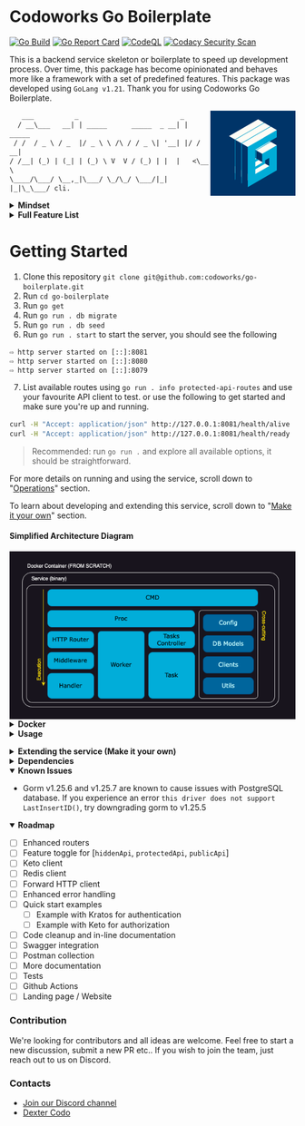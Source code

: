 
# Codoworks Go Boilerplate

[![Go Build](https://github.com/codoworks/go-boilerplate/actions/workflows/go.yml/badge.svg)](https://github.com/codoworks/go-boilerplate/actions/workflows/go.yml)
[![Go Report Card](https://goreportcard.com/badge/github.com/codoworks/go-boilerplate)](https://goreportcard.com/report/github.com/codoworks/go-boilerplate)
[![CodeQL](https://github.com/codoworks/go-boilerplate/actions/workflows/codeql.yml/badge.svg)](https://github.com/codoworks/go-boilerplate/actions/workflows/codeql.yml)
[![Codacy Security Scan](https://github.com/codoworks/go-boilerplate/actions/workflows/codacy.yml/badge.svg)](https://github.com/codoworks/go-boilerplate/actions/workflows/codacy.yml)


This is a backend service skeleton or boilerplate to speed up development process. Over time, this package has become opinionated and behaves more like a framework with a set of predefined features.
This package was developed using `GoLang v1.21`. 
Thank you for using Codoworks Go Boilerplate. 

<img align="right" src="docs/Go-Boilerplate_Logo_Dark_BG_Small_V1.0.png">

```
   ___          _                         _        
  / __\___   __| | _____      _____  _ __| | _____ 
 / /  / _ \ / _  |/ _ \ \ /\ / / _ \| '__| |/ / __|
/ /__| (_) | (_| | (_) \ V  V / (_) | |  |   <\__ \
\____/\___/ \__,_|\___/ \_/\_/ \___/|_|  |_|\_\___/ cli.

```

<details>
<summary><b>Mindset</b></summary>
	
This service is designed for developers to build backend API as quickly as possible - almost as simply as copy and pasting components. The goal is to be able to clone this repository, rename it and get started with your first RESTful CRUD API within minutes.

There are many HTTP libraries on GitHub that enable quick and easy API development, but as your project scales it can quickly become messy without proper structure and workflows, and even more when preparing for production or managing security.

Codoworks Go Boilerplate has all your production needs taken care of in advance, so you can focus your efforts on creating business and application logics.

It's worth noting that this package builds upon [Echo](https://echo.labstack.com) but you can easily adapt it to a different framework.

#### Multi-routers

It's designed with 3 separate routers (public, protected and hidden). Each router has its individual configuration that you can customise to your needs. This enables the following structure:

```
https://your-domain.com/api/<your public api>            # Publicly consumable API
https://api.your-domain.com/<your protected api>         # Your application's API 
https://api.your-domain.com/.admin/<your hidden api>     # Administrative API, not supposed to be available via public internet
```

With this structure, the default router is assumed to be the protected one as most use cases tend to contain a user interface element with a login functionality. 

#### Modular

Speaking of login, this service is designed to be used with self-hosted [ory kratos](https://www.ory.sh/open-source/) for authentication. Since this boilerplate is designed to be modular, you may choose another service provider instead of Kratos. All you have to do is change the authentication.go middleware to your desired service. 

Similarly for authorisation, [ory keto](https://www.ory.sh/open-source/) is the default client for this service as it is well-designed to manage large volumes of transactions.

#### Maintenance

Often, you may need to run something in the background like a cleanup job or perhaps an email watcher. This service is designed with that in mind too. It even provides a watcher that you can run with an http server or indenpendently. Using the same structure you can create your own too.

#### Administration

A well-designed service should also enable the user to perform certain administrative tasks out of the box, like providing a specific user with a given email address or system admin permission. It's likely that a user interface for such feature is not a priority on your product roadmap, hence an API is never developed and as a result, you cannot make use of Postman. To prevent this type of scenario, this boilerplate is shipped with tasks that you can easily extend and execute via command line.

#### Database

Needless to say, almost every service requires a database, this one is no different too. Codowworks Go Boilerplate is designed with MySQL, Postgres and SQLite integration. By default, it uses SQLite to allow a quick start, switching platforms is just a matter of changing an environment variable.

#### Others

Within this boilerplate are also database migrations, logging, routing, hot-reloading, CORS, timeout and even graceful shutdown, which are some of the features you need to get to production as soon as possible. 

We hope you enjoy using Codoworks Go Boilerplate. If you do, please support us by giving this repository a star.
</details>

<details>

<summary><b>Full Feature List</b></summary>

- CLI commands (via Cobra)
- HTTP server (via Echo)
  - Public router
  - Protected router
  - Hidden router
- Daemon processes or workers
- Tasks for custom one-off operations
- Middlewares
  - HTTP header checks and setters
  - Auto error handling and response
  - Authentication via Ory Kratos
  - Authorisation via Ory Keto
  - CORS handling
  - Auto trim trailing slashes
  - Request timeout
  - Gzip responses
  - XSS check
- Databases
  - DB connection (PostgreSQL, MySQL)
  - DB models (ORM using Gorm)
  - DB migrations (using Go Migrate)
  - DB seeds (using Go Migrate)
- JSON forms and model mapping
- Data validation
- Clients
  - Forward HTTP client to forward authorization headers
  - Ory Kratos Client - authentication
  - Ory Keto Client - authorization
- Custom logger
- Graceful shutdown
- Feature toggle: [ory_kratos, ory_keto, db, redis]
</details>

# Getting Started

1. Clone this repository `git clone git@github.com:codoworks/go-boilerplate.git`
2. Run `cd go-boilerplate`
3. Run `go get`
4. Run `go run . db migrate`
5. Run `go run . db seed`
6. Run `go run . start` to start the server, you should see the following
```
⇨ http server started on [::]:8081
⇨ http server started on [::]:8080
⇨ http server started on [::]:8079
```
7. List available routes using `go run . info protected-api-routes` and use your favourite API client to test. or use the following to get started and make sure you're up and running.
```bash
curl -H "Accept: application/json" http://127.0.0.1:8081/health/alive
curl -H "Accept: application/json" http://127.0.0.1:8081/health/ready
```

> Recommended: run `go run .` and explore all available options, it should be straightforward.

For more details on running and using the service, scroll down to "[Operations](#operations)" section. 

To learn about developing and extending this service, scroll down to "[Make it your own](#make-it-your-own)" section. 

#### Simplified Architecture Diagram

<img align="middle" src="docs/Go-Boilerplate_arch.png">

<details>
<summary><b>Docker</b></summary>

The service is shipped with a few docker compose files to get you started, all of which are automated with a Makefile to make things consistent.

#### Quick Start

From the boilerplate root folder, run the quick-start target from the Makefile

```bash
make quick-start
```

#### Quick Start with MySQL

To run an example using MySQL database, from the boilerplate root folder, run the quick-start-mysql target from the Makefile

```bash
make quick-start-mysql
```

#### Quick Start with Postgres

To run an example using Postgres database, from the boilerplate root folder, run the quick-start-mysql target from the Makefile

```bash
make quick-start-postgres
```
</details>


<details>
<summary><b>Usage</b></summary>

### Env Vars

Environment variables are evaluated in the following order to allow flexibility when running in production: 
1. `.env` file
2. environment variables 
3. cmd flags (if available)

Example: if you have `HOST=127.0.0.1` in the `.env` file and `$ EXPORT HOST=0.0.0.0` in a terminal, the service will first read the first value in the env file, which is then overriden by the value in the terminal environment. 

During development, it is recommended to use a `.env` file. You can find a reference under `./.env.sample` to get started. 

To ease your development process, we've included a command to print the environment to better understand your app behaviour. Simply run `go run . info env`. Together with `go run . info features` you should be able to get to the bottom of something. 


<details>
<summary><b>List of all available env vars</b></summary>

| Var Name | Required | Description |
| -------- | -------- | ----------- |
| `HOST` | optional | service host address. default: 0.0.0.0 |
| `PROTECTED_API_PORT` | optional | service port. default: 8080 |
| `PUBLIC_API_PORT` | optional | service port. default: 8081 |
| `HIDDEN_API_PORT` | optional | service port. default: 8079 |
| `DB_HOST` | optional | database host |
| `DB_PORT` | optional | database port |
| `DB_USER` | optional | database username |
| `DB_PASSWORD` | optional | database password |
| `DB_NAME` | optional | database name |
| `DB_TIMEZONE` | optional | database timezone. required with postgres platform |
| `DB_PLATFORM` | optional | enum: ["postgres", "mysql", "sqlite"]. default: "sqlite" |
| `KRATOS_PUBLIC_SERVICE` | optional | ory kratos public api url |
| `KRATOS_ADMIN_SERVICE` | optional | ory kratos admin api url |
| `KETO_READ_SERVICE` | optional | ory keto read api url |
| `KETO_WRITE_SERVICE` | optional | ory keto write api url |
| `REDIS_HOST` | optional | redis host url. required if redis is enabled |
| `REDIS_PORT` | optional | redis port. required if redis is enabled |
| `REDIS_PASSWORD` | optional | redis password. required if redis is enabled |
| `LOG_LEVEL` | optional | enum: ["INFO", "WARN", "DEBUG", "ERROR"]. default: "INFO" |
| `CORS_ALLOW_ORIGINS` | optional | allowed origins. default: "*" |
| `REQUEST_TIMEOUT_DURATION` | optional | number in seconds. default: "60" |
| `DISABLE_FEATURES` | optional | list of features to disable in runtime, make sure its comma separated without spaces |
</details>

### Execution Modes

The service can run in one of two modes, production mode or development mode. 

Development mode is activated using the `-d` or `--dev` flag. Running in this mode will lock the service host to `127.0.0.1` to avoid firewall issues when developing using macOS. You can override this setting using `-H 0.0.0.0` if needed. 

Development mode will also activate useful middlewares that help print incoming request body and input data validation errors for debugging, as well as set the logger level to debug to ease development. Everything else is identical to running in production mode.

You can change the behaviour of the service using flags, see the list of flags below for more.

<details>
<summary><b>List of all flags</b></summary>

| Flag Name | Shorthand | type | Description |
| --------- | --------- | ---- | ----------- |
| `--dev` | `-d` | bool | run in development mode |
| `--env` | `-e` | bool | print environment variables |
| `--host` | `-H` | string | (optional) service host. overrides env vars |
| `--port` | `-P` | string | (optional) service port. overrides env vars |
| `--watcher` | (N/A) | bool | (optional) start watcher in the backgoround |
| `--log` | `-l` | string | (optional) log level |
</details>

### Live Reload / Hot-swap <a name="live-reload"></a>

It's convenient to automatically restart the service every time you save your changes, for that you can use [air](https://github.com/cosmtrek/air), which is a separate go package you can install using the following command

```bash
go install github.com/cosmtrek/air@latest
```

once `air` is installed, you simply need to run `air` to start the service. configurations for that can be found under `./.air.toml`

Live reloading will also work in docker, the `Dockerfile.dev` is configured to install and run the service via `air`

### Operations <a name="operations"></a>

This service is shipped with a cmd client, which means you can run `./go-boilerplate` to view all available commands and help menu.

> - You need to build the service first before you can use `go-boilerplate` 
> - both `./go-boilerplate` and `go run .` can be followed by any flags, commands and sub-commands 

### Required Headers

The service requires `Accept: application/json` header by default for all requests. 

It also requires `Content-Type: application/json` with `POST`, `PUT` and `DELETE` requests.

### Native Development 

If you're writing a small project with a few endpoints then running Go in your terminal shouldn't be much of a problem. You can use the [live-reload](#live-reload) while you're editing your code in your favourite editor. 

To run the service without building, run `go run .` this will achieve the same result as `./go-boilerplate` after building the binary.

> The name `go-boilerplate` will change if you have changed the package name [as mentioned here](#change-pkg-name)

### In-Docker Development

However when you're running a large project with multiple micro-services (multiple instances of this boilerplate), it can be handy to live edit your code while in docker, for that we've designed the `Dockerfile.dev` to get your started.

Simply run `make docker-dev` to get up and running, and to stop it, use `make stop-docker-dev`. Make sure you set your env correctly. 

### Build

To build, run `go build .` this will generate a binary with the default name of the package, in this case it will be `./go-boilerplate` unless you've changed it (which is recommend).

If you've executed the above, you may notice the version by running `./go-boilerplate version` is set to `2.x.x-default`, that's because this is the second interation of this boilerplate. It's recommended that you burn the version into the binary in build time to create versioned builds. To do that, use the following command to build instead

```bash
go build -ldflags="-w -s -extldflags '-static' -X main.VERSION=<YOUR.VERION.HERE>"

# Example
go build -ldflags="-w -s -extldflags '-static' -X main.VERSION=1.0.0"
./go-boilerplate version
# v1.0.0
```

Once built, a single binary file is generated, it's an executable that you can rename and place in any folder as long as your profile PATH can find it. a good place to place it on your local machine would be `/usr/bin` which is where most binaries are. 

### Deployment

If you wish to deploy this service locally, all you need to do is build from the above secion and then ship the outputted binary into a location where your terminal's PATH can find it, you should be able to use it by just calling it's name in your terminal. 

The "Usage" section should get you familiar with all configurations required to configure, operate and maintain this service, deploying it should be a piece of cake onto any dockerized environment.

From a container point of view, i'd encourage you to place this binary in an empty container, i.e. `FROM scratch` in Dockerfile. this helps keep the container size minimal. When tested on an M1 Mac Machine, we got an 18MB container. 
</details>

<a name="make-it-your-own"></a>
<details>
<summary><b>Extending the service (Make it your own)</b></summary>

This section is all about extending the service to create your own application and APIs. 

<a name="change-pkg-name"></a>
> The first thing you'd want to do is to change the package name, find `codoworks/go-boilerplate` in all files and replace it with your desired package name. You can choose to use the general `(org-name)/(project-name)` naming pattern for consistency.


<details>
<summary><b>Migrations</b></summary>

Migrations help create your database and track how it eveolves overtime, here we use [GoMigrate](https://github.com/go-gormigrate/gormigrate) to achieve this along with an added implementation to enable easy extendability and better logs throughout your development process. 

Migrations go under `pkg/db/migrations/<myNewMigration>.go`. The way it's implemented uses `Go`'s `init()` function which means they're added to the list in the alphabetical order they appear in, they get migrated in that order (top to bottom), and rollbacked in the reverse order (bottom up). For this it's best to maintain the naming convention of `YYYYMMDD[00-99]_migration_description`.


Here's a sample migration to get you started:
```go
func init() {
	m := &gormigrate.Migration{}

	m.ID = "2022081801_create_cats_table"

	m.Migrate = func(db *gorm.DB) error {
		type Cat struct {
			models.ModelBase
			Name string `gorm:"size:255"`
			Type string `gorm:"size:255"`
		}

		return AutoMigrateAndLog(db, &Cat{}, m.ID)
	}

	m.Rollback = func(db *gorm.DB) error {
		if err := db.Migrator().DropTable("cats"); err != nil {
			logFail(m.ID, err, true)
		}
		logSuccess(m.ID, true)
		return nil
	}

	AddMigration(m)
}
```

The variable `m` holds the migration details and is added to the list of migrations at the end. `m.ID` is the identifier used by `gomigrate` to keep track of the migrations that already ran so make sure to change that for every migration.


Every migration has 2 methods to be implemented, a `Migrate()` and `Rollback()` methods as described above. Make sure you use the `logSuccess`, `logFail` and `AutoMigrateAndLog()` functions to print the migrations that ran. This would come in very handy with remote deployments. 

It's recommended to declare your models within each migration (separately from models) to keep track of how the database schema is changing throughout the project. You can add/delete columns, rename columns and execute raw SQL in migrations.

> A general good practice would be to flatten your migrations once your application achieves version 1, leaving only neat table creation in each migration.
</details>

<details>
<summary><b>Seeds</b></summary>

Seeds are very similar to migrations, the key difference between the two is that seeds do not implement the `Rollback` function. That's because seeds are intended to create content inside the database, they don't modify the database structure in any way so there's no need for rollbacks. 

Just like migrations, seeds are applied once, and tracked using their unique identifier `ID` by [GoMigrate](https://github.com/go-gormigrate/gormigrate).

Seeds are part of the whole package which allows you to access models, clients and other components directly to configure the application or perhaps provide dummy data to enable streamlined development. 

Here's a seed skeleton to get you started, all you need to do is copy the following structure into a new file under seeds and change the `s.ID` property.

```Go
func init() {

	var s = &gormigrate.Migration{}
	s.ID = "2022081801_new_seed"

	s.Migrate = func(db *gorm.DB) error {

		logSuccess(s.ID)
		return nil
	}

	AddSeed(s)
}
```

And here's a sample seed to give an idea of how you can utilise seeds.

```Go
func init() {

	var s = &gormigrate.Migration{}
	s.ID = "2022081801_seed_cats_data"

	s.Migrate = func(db *gorm.DB) error {

		var err error
    var cats []*models.Cat

		cats = append(cats, &models.Cat{
			Name: "Kitty",
			Type: "Persian",
		})

		cats = append(cats, &models.Cat{
			Name: "Tom",
			Type: "Siamese",
		})

    for _, cat := range cats {
      err = cat.Save()
      if err != nil {
        logFail(s.ID, err)
        return err
      }
    }

		logSuccess(s.ID)
		return nil
	}

	AddSeed(s)
}
```
</details>

<details>
<summary><b>Models</b></summary>

Models can sometimes be a complex aspect of any application, in this section you'll find a breakdown on how you can compose your models or database entities. 

#### Model Structure 

The first thing you'd want to do is to create a struct that matches your database schema, almost all models should embed the `ModelBase` struct that provides the `ID`, `CreatedAt` and `UpdatedAt` properties, excepts can be things like a many to many table where you only need to store 2 identifiers. To learn more about model declarations you can refer to [Gorm](https://gorm.io) official comprehensive documentation. 

Here's a Cat model that should correspond to a Cats table in a database, and contains 5 properties, `ID`, `CreatedAt`, `UpdatedAt`, `Name` and `Type`

```Go
type Cat struct {
	ModelBase
	Name string `gorm:"size:255"`
	Type string `gorm:"size:255"`
}
```
Notice how every property contains a `gorm` decoration to specify things like field size, uniqueness or foreign keys etc. For more details please refer to [Gorm](https://gorm.io)'s documentation.

Your model may sometimes contain properties that do not correspond to a database column, to do that you simply need to use the `gorm:"-"` decoration. 

> Note: given this package is designed to work with multiple database servers like mysql or postgres. Some data types may be available in some servers and not others, it's worth testing your application with differnet servers from time to time as you go to accomodate the ease of switching database server, unless your use-case relies on that specific data type in which case you're making an informed decision to lock your application to that server.

#### Common Basic Functionality

Now that you have a structure that corresponds to a table in your database, some common functionality is in order. Generally one would expect at least the basic CRUD functionality, and ofcourse reading can mean one or more records so more functions can be added. Here's a basic CRUD implementation that is required for any model.

- `FindAll()`, for retrieving all records in the table
```Go
func (model *Cat) FindAll() (models []*Cat, err error) {
	result := db.Model(model).Find(&models)
	return models, result.Error
}
```

- `FindMany()`, for retrieving many items given an array of IDs
```Go
func (model *Cat) FindMany(ids []string) (models []*Cat, err error) {
	result := db.Model(model).Find(&models, ids)
	return models, result.Error
}
```

- `Find()`, for retrieving a single item with a given ID
```Go
func (model *Cat) Find(id string) (m *Cat, err error) {
	result := db.Model(model).Where("ID=?", id).First(&m)
	return m, result.Error
}
```

- `Save()`, for creating a new record in the database and assigning a new ID to it
```Go
func (model *Cat) Save() error {
	return db.Model(model).Create(&model).Error
}
```

- `'Update()`, for updating a record in the database given an existing ID
```Go
func (model *Cat) Update() error {
	return db.Model(model).Updates(&model).Error
}
```

- `Delete()`, for deleting a record in the database given an existing ID
```Go
func (model *Cat) Delete(id string) error {
	return db.Model(model).Where("ID=?", id).Delete(&model).Error
}
```

All of the above functions will return an error if they cannot perform what they're supposed to do, that's useful to inform the user if the data they're looking for exists or is stored. For detailed utilization of these functions, have a look the handlers section. 

These functions are not abstracted to allow granular control over each model as each individual model can quickly morph into something very large with child elements, preload functions and pagination. 


#### Model Accessibility

Given the basic functionality defined in the previous section, we've created the ability to do something like the following:
```Go
...
catModel := &Cat{}

myCat, err := catModel.Find(catID)
if err != nil {
	fmt.Println("couldn't find cat with ID", catID)
}
...
```

The problem with the above code is that you'd need to instantiate a new struct `catModel` from `&Cat{}` in order to have a pointer receiver that can call the `Find()` function. You can avoid that by using the following common structure for all models, right at the top of the model before it's declaration to maintain consistency.
```Go
var cat *Cat = &Cat{}

func CatModel() *Cat {
	return cat
}
```
The above will now create a singleton pattern that you can access from any component within the package like `models.CatModel().Find()`

> Note: the `CatModel()` method should only be used to fetch data from the database, saving, updating and deleting data should be applied to an actual instance that has been returned through a `Find()`, `FindAll()` or `FindMany()` functions.

#### Working with JSON Forms

Once you have retrieved the records needed from the database, you may want to send those records as a response to the user. To do that, forms have been created, while every model is expected to have at least one method named `MapToForm()` that returns a json representation of that model. 

Forms are basic structures that may or may not exactly match all the properties that a model has, the reason why it's done this way is to enable multiple forms where one can contain all model properties, intended for an admin user to view, while another may contain a sanitized version of that model, intended only for a read-only user. 

For more details on creating a form, scroll down to the forms section below. Here you'll find a sample implementation of `MapToForm()` function
```Go
func (model *Cat) MapToForm() *CatForm {
	form := &CatForm{
		Name: model.Name,
		Type: model.Type,
	}
	form.ID = model.ID
	form.CreatedAt = model.CreatedAt
	form.UpdatedAt = model.UpdatedAt
	return form
}
```

#### Complete Code 

Here's a complete code as a model sample that you can copy as a base model.

```Go
var cat *Cat = &Cat{}

func CatModel() *Cat {
	return cat
}

type Cat struct {
	ModelBase
	Name string `gorm:"size:255"`
	Type string `gorm:"size:255"`
}

func (model *Cat) MapToForm() *CatForm {
	form := &CatForm{
		Name: model.Name,
		Type: model.Type,
	}
	form.ID = model.ID
	form.CreatedAt = model.CreatedAt
	form.UpdatedAt = model.UpdatedAt
	return form
}

func (model *Cat) FindAll() (models []*Cat, err error) {
	result := db.Model(model).Find(&models)
	return models, result.Error
}

func (model *Cat) FindMany(ids []string) (models []*Cat, err error) {
	result := db.Model(model).Find(&models, ids)
	return models, result.Error
}

func (model *Cat) Find(id string) (m *Cat, err error) {
	result := db.Model(model).Where("ID=?", id).First(&m)
	return m, result.Error
}

func (model *Cat) Save() error {
	return db.Model(model).Create(&model).Error
}

func (model *Cat) Update() error {
	return db.Model(model).Updates(&model).Error
}

func (model *Cat) Delete(id string) error {
	return db.Model(model).Where("ID=?", id).Delete(&model).Error
}
```
Feel free to copy the above code and replace the name `Cat` to get started. 
</details>

<details>
<summary><b>Forms</b></summary>

Forms are data contracts that are used to send responses to clients and receive/bind user input. 

Each model can have many forms to enable sending specific values with different endpoints. An example scenario would be having an admin with full access to all data in a record whereas a customer has access to a subset of that data.

Data validation is applied to fields in forms. Here's a sample form to get you started 
```Go
type CatForm struct {
	FormBase
	Name string `json:"name" validate:"required,min=2,max=50"`
	Type string `json:"type" validate:"required,min=2,max=80"`
}

func (form *CatForm) MapToModel() *Cat {
	return &Cat{
		Name: form.Name,
		Type: form.Type,
	}
}
```

The `FormBase` struct provides the `ID`, `CreatedAt` and `UpdatedAt` fields. 

Each field should specify the name mapping in json format along with validation rules. For more on validations check out the [Playground Validator documentation](https://github.com/go-playground/validator).

Finally, each form should have a `MapToModel()` function that returns a form so it can be stored after it's been mapped and validated. 
</details>

<details>
<summary><b>Handlers</b></summary>

</details>

<details>
<summary><b>Routers</b></summary>

</details>

<details>
<summary><b>Tasks</b></summary>

Tasks is a way to extend the command line cli without having to go through the trouble of understanding the initialization process.

To create a new task, simply add the following sample into a new file `./pkg/tasks/<myTask>.go`

```go

func init() {
	var t = &Task{
		Name:        "myTask",
		Description: "This is my task",
		RequiredArgs: []string{"key1", "key2"}, // add args here
		Run:         execMyTask,
	}
	Tasks.AddTask(t)
}

func execMyTask(env *TaskEnv, args map[string]string) error {
	// task implementation goes here...
	fmt.Println("My task is executed!")
	return nil
}
```

Tasks are automatically injected with an `env` object that contains the environment. they're also injected with an `args` map containing any values added to the exec command, as long as they're separated by '=' like `key1=value1 key2=value2 key3=value3 `.

You can also set the required arguments in `myTask.RequiredArgs = []string{"key1", "key2"}` to prevent execution unless all arguments are provided.

To execute the above task, simply run `go run . task exec myTask` and you should get the "My first task is executed!" message.

</details>

<details>
<summary><b>Error Handling</b></summary>

</details>

<details>
<summary><b>Adding Env Vars & Features</b></summary>

</details>


<details>
<summary><b>Folder Structure</b></summary>

### root folder structure

The package is split into 3 directories

| Directory | Description |
| --------- | ----------- |
| `/ci` | Contains all files related to building or deploying the service such as docker, docker compose, configuration and k8s files|
| `/cmd` | Contains all available commands |
| `/pkg` | Contains all source code files. This is where you'll be spending most of your time |

### pkg folder structure

Every folder must have a file with the same name. example: in `db` folder, there must be a `db.go` file

| Directory | Description |
| --------- | ----------- |
| `/pkg/api` | Everything related to `Echo`, routers and handlers go in here |
| `/pkg/clients` | These are clients used throughout the service. They can be third party services or simple config providers for workflows |
| `/pkg/config` | Service configuration and environment variable management |
| `/pkg/db` | Everything related to database entities and models, as well as migrations and seed data |
| `/pkg/proc` | Entry points for all processes |
| `/pkg/tasks` | User defined tasks available via the command line cli |
| `/pkg/utils` | General utilities used throughout the package that don't belong to any specific package |


<details>
<summary><b>Package tree view</b></summary>

```
+- pkg
|  +- api
|  |  +- handlers
|  |  |  +- healthz
|  |  |  +- errors
|  |  |  +- cats            <--- example handlers
|  |  |  +-                 <--- additional handlers
|  |  +- helpers
|  |  |  +- helpers.go
|  |  |  +-                 <--- additional helpers
|  |  +- middlewares
|  |  |  +- authentication.go
|  |  |  +- authorization.go
|  |  |  +-                 <--- additional middleware
|  |  +- routers
|  |  |  +- router.go
|  |  |  +- hiddenApi.go
|  |  |  +- protectedApi.go
|  |  |  +- publicApi.go
|  |  |  +-                 <--- additional routers
|  |  +- api.go
|  +- clients
|  |  +- db
|  |  +- fhttp
|  |  +- keto
|  |  +- kratos
|  |  +- logger
|  |  +- redis
|  +- config
|  |  +- autoEnv.go
|  |  +- config.go
|  |  +- feature.go
|  |  +- features.go
|  |  +- flags.go
|  |  +- service.go
|  +- db
|  |  +- migrations
|  |  |  +- migrations.go   <--- list of migrations to run, be sure to add yours here
|  |  |  +-                 <--- additional migrations
|  |  +- models
|  |  |  +- models.go
|  |  |  +- forms.go
|  |  |  +- cat.go          <--- example model
|  |  |  +- catForm.go      <--- example form
|  |  |  +-                 <--- additional routers
|  |  +- seeds
|  |  |  +- seeds.go        <--- list of seeds to run, be sure to add yours here
|  |  |  +-                 <--- additional seeds
|  +- proc                  <--- entry point to all processes
|  |  +- proc.go
|  |  +- hiddenApi.go
|  |  +- protectedApi.go
|  |  +- publicApi.go
|  |  +- watcher.go
|  +- tasks
|  |  +- myFirstTask.go
|  |  +-                    <--- additional tasks
|  +- utils
|  |  +- constants
|  |  |  +- constants.go    <--- all literal values
|  |  +- init.go
|  |  +- utils.go           <--- reusable functions that don't belong anywhere else
+- go.mod
+- main.go

```
</details>

</details>

</details>

<details>
<summary><b>Dependencies</b></summary>

This package is purely written in Go, which eases dependency management. All dependencies can be easily installed using the `go get` command. 

There are only 2 optional dependencies that must be installed separately, you can choose to install them or not, the first is [Air](https://github.com/cosmtrek/air) used for [live-reload](#live-reload), and the other is [Docker](https://www.docker.com/products/docker-desktop/).

List of run-time dependencies:

- [GoLang](https://go.dev) v1.20
- [Cobra](https://github.com/spf13/cobra) v1.8.0
- [Viper](https://github.com/spf13/viper) v1.18.2
- [Echo](https://echo.labstack.com) v4.11.3
- [Gorm](https://gorm.io) v1.25.6
- [MySQL](https://github.com/go-gorm/mysql) v1.5.2
- [PostgreSQL](https://github.com/go-gorm/postgres) v1.25.6
- [SQLite](https://github.com/go-gorm/sqlite) v1.5.4
- [GoMigrate](https://github.com/go-gormigrate/gormigrate) v2.1.1
- [Playground Validator](https://github.com/go-playground/validator) v10.17.0
- [Ory Kratos](https://github.com/ory/kratos-client-go) v1.0.0
- [Ory Keto](https://github.com/ory/keto-client-go) v0.5.2
- [Redis](https://github.com/redis/go-redis)

List of development dependencies: 

- [Air](https://github.com/cosmtrek/air)       # Optional for live-reload
- [Docker](https://www.docker.com/products/docker-desktop/)

</details>


<details open>
<summary><b>Known Issues</b></summary>

- Gorm v1.25.6 and v1.25.7 are known to cause issues with PostgreSQL database. If you experience an error `this driver does not support LastInsertID()`, try downgrading gorm to v1.25.5

</details>


<details open>
<summary><b>Roadmap</b></summary>

- [ ] Enhanced routers
- [ ] Feature toggle for [`hiddenApi`, `protectedApi`, `publicApi`]
- [ ] Keto client
- [ ] Redis client
- [ ] Forward HTTP client
- [ ] Enhanced error handling
- [ ] Quick start examples
	- [ ] Example with Kratos for authentication
	- [ ] Example with Keto for authorization
- [ ] Code cleanup and in-line documentation
- [ ] Swagger integration
- [ ] Postman collection
- [ ] More documentation
- [ ] Tests
- [ ] Github Actions 
- [ ] Landing page / Website 

</details>


### Contribution

We're looking for contributors and all ideas are welcome. Feel free to start a new discussion, submit a new PR etc.. If you wish to join the team, just reach out to us on Discord.

### Contacts

- [Join our Discord channel](https://discord.gg/Q27kgPVub7)
- [Dexter Codo](mailto:dexter@dexterexplains.com)
